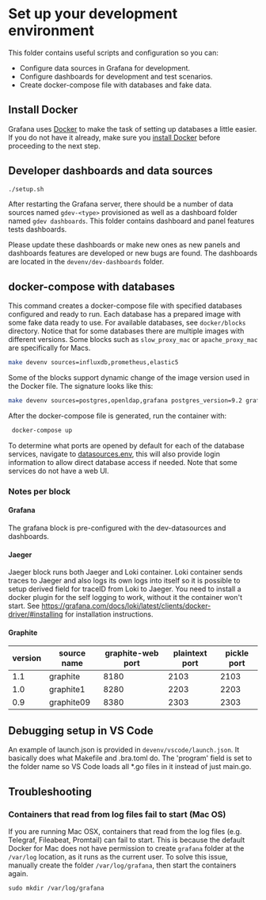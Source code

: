 # Set up your development environment

This folder contains useful scripts and configuration so you can:

- Configure data sources in Grafana for development.
- Configure dashboards for development and test scenarios.
- Create docker-compose file with databases and fake data.

## Install Docker

Grafana uses [Docker](https://docker.com) to make the task of setting up databases a little easier. If you do not have
it already, make sure you [install Docker](https://docs.docker.com/docker-for-mac/install/) before proceeding to the
next step.

## Developer dashboards and data sources

```bash
./setup.sh
```

After restarting the Grafana server, there should be a number of data sources named `gdev-<type>` provisioned as well as
a dashboard folder named `gdev dashboards`. This folder contains dashboard and panel features tests dashboards.

Please update these dashboards or make new ones as new panels and dashboards features are developed or new bugs are
found. The dashboards are located in the `devenv/dev-dashboards` folder.

## docker-compose with databases

This command creates a docker-compose file with specified databases configured and ready to run. Each database has
a prepared image with some fake data ready to use. For available databases, see `docker/blocks` directory. Notice that
for some databases there are multiple images with different versions. Some blocks such as `slow_proxy_mac`
or `apache_proxy_mac` are specifically for Macs.

```bash
make devenv sources=influxdb,prometheus,elastic5
```

Some of the blocks support dynamic change of the image version used in the Docker file. The signature looks like this:

```bash
make devenv sources=postgres,openldap,grafana postgres_version=9.2 grafana_version=6.7.0-beta1
```

After the docker-compose file is generated, run the container with:

```bash
 docker-compose up
```

To determine what ports are opened by default for each of the database services, navigate to [datasources.env](devenv/datasources.yaml), this will also provide login information to allow direct database access if needed. Note that some services do not have a web UI.

### Notes per block

#### Grafana

The grafana block is pre-configured with the dev-datasources and dashboards.

#### Jaeger

Jaeger block runs both Jaeger and Loki container. Loki container sends traces to Jaeger and also logs its own logs into
itself so it is possible to setup derived field for traceID from Loki to Jaeger. You need to install a docker plugin for
the self logging to work, without it the container won't start.
See https://grafana.com/docs/loki/latest/clients/docker-driver/#installing for installation instructions.

#### Graphite

| version | source name | graphite-web port | plaintext port | pickle port |
|---------|-------------|-------------------|----------------|-------------|
| 1.1     | graphite    | 8180              | 2103           | 2103        |
| 1.0     | graphite1   | 8280              | 2203           | 2203        |
| 0.9     | graphite09  | 8380              | 2303           | 2303        |

## Debugging setup in VS Code

An example of launch.json is provided in `devenv/vscode/launch.json`. It basically does what Makefile and .bra.toml do.
The 'program' field is set to the folder name so VS Code loads all *.go files in it instead of just main.go.

## Troubleshooting

### Containers that read from log files fail to start (Mac OS)

If you are running Mac OSX, containers that read from the log files (e.g. Telegraf, Fileabeat, Promtail) can fail to
start. This is because the default Docker for Mac does not have permission to create `grafana` folder at the `/var/log`
location, as it runs as the current user. To solve this issue, manually create the folder `/var/log/grafana`, then start
the containers again.

```
sudo mkdir /var/log/grafana
```
